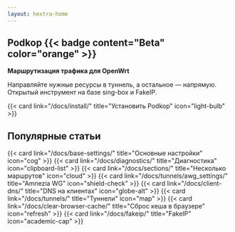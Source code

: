 ```yaml
---
layout: hextra-home
---
```


<section class="relative flex flex-col items-center justify-center text-center text-foreground bg-background overflow-hidden rounded-lg hx-w-full">
   <div class="absolute inset-0 pointer-events-none">
      <div class="absolute -top-32 -right-48 w-[640px] h-[640px] rounded-full bg-primary/30 blur-[180px]"></div>
      <div class="absolute -bottom-40 -left-40 w-[520px] h-[520px] rounded-full bg-muted/40 blur-[140px]"></div>
   </div>
   <div class="relative z-10 max-w-2xl px-6">
      <h1 class="text-3xl sm:text-4xl md:text-5xl font-extrabold mb-4 flex items-center justify-center gap-2">
         Podkop
         {{< badge content="Beta" color="orange" >}}
      </h1>
      <p class="text-lg text-muted-foreground mb-8">
         <strong>Маршрутизация трафика для OpenWrt</strong>
      </p>
      <p class="text-lg text-muted-foreground mb-8">
         Направляйте нужные ресурсы в туннель, а остальное — напрямую. <br>
         Открытый инструмент на базе sing-box и FakeIP.
      </p>
     <div class="custom-cta">
        {{< card link="/docs/install/" title="Установить Podkop" icon="light-bulb" >}}
     </div>
   </div>
</section>

<section class="py-16 w-full">
  <div class="w-full">
    <h2 class="text-3xl font-bold mb-10 text-center">
      Популярные статьи
    </h2>
    <div class="grid grid-cols-1 md:grid-cols-2 gap-4">
        {{< card link="/docs/base-settings/" title="Основные настройки" icon="cog" >}}
        {{< card link="/docs/diagnostics/" title="Диагностика" icon="clipboard-list" >}}
        {{< card link="/docs/sections/" title="Несколько маршрутов" icon="cloud" >}}
        {{< card link="/docs/tunnels/awg_settings/" title="Amnezia WG" icon="shield-check" >}}
        {{< card link="/docs/client-dns/" title="DNS на клиентах" icon="globe-alt" >}}
        {{< card link="/docs/tunnels/" title="Туннели" icon="map" >}}
        {{< card link="/docs/clear-browser-cache/" title="Сброс кеша в браузере" icon="refresh" >}}
        {{< card link="/docs/fakeip/" title="FakeIP" icon="academic-cap" >}}
    </div>
  </div>
</section>
